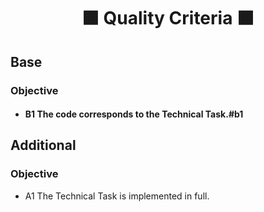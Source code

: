 <h1 align="center">
  🟧 Quality Criteria ⬛️
</h1>

## Base

### Objective

- #### B1 The code corresponds to the Technical Task.#b1

## Additional

### Objective

- A1 The Technical Task is implemented in full.
